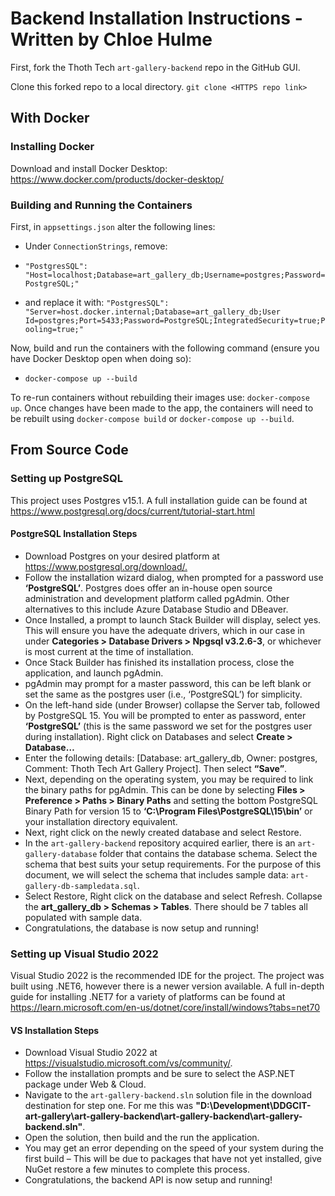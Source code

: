 # Backend Installation Instructions - Written by Chloe Hulme

First, fork the Thoth Tech `art-gallery-backend` repo in the GitHub GUI.

Clone this forked repo to a local directory.
`git clone <HTTPS repo link>`

## With Docker

### Installing Docker

Download and install Docker Desktop: <https://www.docker.com/products/docker-desktop/>

### Building and Running the Containers

First, in `appsettings.json` alter the following lines:

- Under `ConnectionStrings`, remove:

- `"PostgresSQL": "Host=localhost;Database=art_gallery_db;Username=postgres;Password=PostgreSQL;"`

- and replace it with: `"PostgresSQL": "Server=host.docker.internal;Database=art_gallery_db;User Id=postgres;Port=5433;Password=PostgreSQL;IntegratedSecurity=true;Pooling=true;"`

Now, build and run the containers with the following command (ensure you have Docker Desktop open when doing so):

- `docker-compose up --build`

To re-run containers without rebuilding their images use: `docker-compose up`.
Once changes have been made to the app, the containers will need to be rebuilt using `docker-compose build` or `docker-compose up --build`.

## From Source Code

### Setting up PostgreSQL

This project uses Postgres v15.1. A full installation guide can be found at <https://www.postgresql.org/docs/current/tutorial-start.html>

#### PostgreSQL Installation Steps

- Download Postgres on your desired platform at <https://www.postgresql.org/download/.>
- Follow the installation wizard dialog, when prompted for a password use **‘PostgreSQL’**. Postgres does offer an in-house open source administration and development platform called pgAdmin. Other alternatives to this include Azure Database Studio and DBeaver.
- Once Installed, a prompt to launch Stack Builder will display, select yes. This will ensure you have the adequate drivers, which in our case in under **Categories > Database Drivers > Npgsql v3.2.6-3**, or whichever is most current at the time of installation.
- Once Stack Builder has finished its installation process, close the application, and launch pgAdmin.
- pgAdmin may prompt for a master password, this can be left blank or set the same as the postgres user (i.e., ‘PostgreSQL’) for simplicity.
- On the left-hand side (under Browser) collapse the Server tab, followed by PostgreSQL 15. You will be prompted to enter as password, enter **‘PostgreSQL’** (this is the same password we set for the postgres user during installation). Right click on Databases and select **Create > Database…**
- Enter the following details: [Database: art_gallery_db, Owner: postgres, Comment: Thoth Tech Art Gallery Project]. Then select **“Save”**.
- Next, depending on the operating system, you may be required to link the binary paths for pgAdmin. This can be done by selecting **Files > Preference > Paths > Binary Paths** and setting the bottom PostgreSQL Binary Path for version 15 to **‘C:\Program Files\PostgreSQL\15\bin’** or your installation directory equivalent.
- Next, right click on the newly created database and select Restore.
- In the `art-gallery-backend` repository acquired earlier, there is an `art-gallery-database` folder that contains the database schema. Select the schema that best suits your setup requirements. For the purpose of this document, we will select the schema that includes sample data: `art-gallery-db-sampledata.sql`.
- Select Restore, Right click on the database and select Refresh. Collapse the **art_gallery_db > Schemas > Tables**. There should be 7 tables all populated with sample data.
- Congratulations, the database is now setup and running!

### Setting up Visual Studio 2022

Visual Studio 2022 is the recommended IDE for the project. The project was built using .NET6, however there is a newer version available. A full in-depth guide for installing .NET7 for a variety of platforms can be found at <https://learn.microsoft.com/en-us/dotnet/core/install/windows?tabs=net70>

#### VS Installation Steps

- Download Visual Studio 2022 at <https://visualstudio.microsoft.com/vs/community/>.
- Follow the installation prompts and be sure to select the ASP.NET package under Web & Cloud.
- Navigate to the `art-gallery-backend.sln` solution file in the download destination for step one. For me this was **"D:\Development\DDGCIT-art-gallery\art-gallery-backend\art-gallery-backend\art-gallery-backend.sln"**.
- Open the solution, then build and the run the application.
- You may get an error depending on the speed of your system during the first build – This will be due to packages that have not yet installed, give NuGet restore a few minutes to complete this process.
- Congratulations, the backend API is now setup and running!
